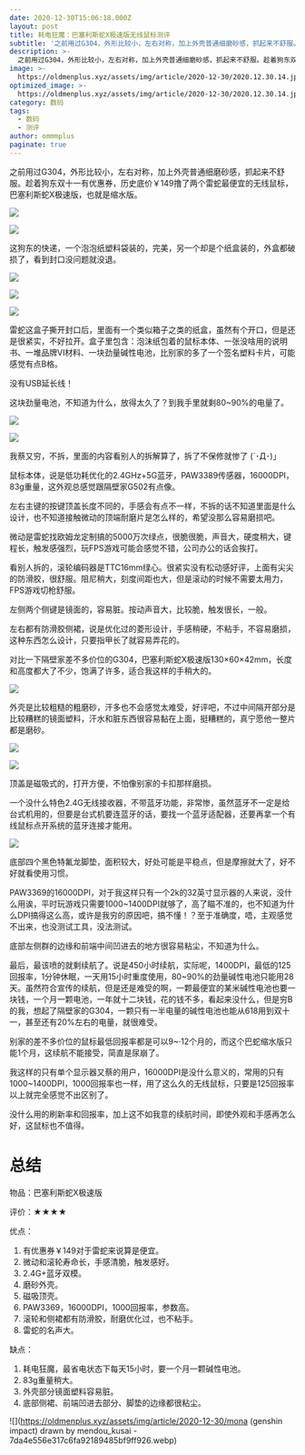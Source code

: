 ```yaml
---
date: 2020-12-30T15:06:18.000Z
layout: post
title: 耗电狂魔：巴塞利斯蛇X极速版无线鼠标测评
subtitle: '之前用过G304，外形比较小，左右对称，加上外壳普通细磨砂感，抓起来不舒服。趁着狗东双十一有优惠券，历史底价￥149撸了两个雷蛇最便宜的无线鼠标，巴塞利斯蛇X极速版，也就是缩水版。'
description: >-
  之前用过G304，外形比较小，左右对称，加上外壳普通细磨砂感，抓起来不舒服。趁着狗东双十一有优惠券，历史底价￥149撸了两个雷蛇最便宜的无线鼠标，巴塞利斯蛇X极速版，也就是缩水版。
image: >-
  https://oldmenplus.xyz/assets/img/article/2020-12-30/2020.12.30.14.jpg
optimized_image: >-
  https://oldmenplus.xyz/assets/img/article/2020-12-30/2020.12.30.14.jpg
category: 数码
tags:
  - 数码
  - 测评
author: ommmplus
paginate: true
---
```


之前用过G304，外形比较小，左右对称，加上外壳普通细磨砂感，抓起来不舒服。趁着狗东双十一有优惠券，历史底价￥149撸了两个雷蛇最便宜的无线鼠标，巴塞利斯蛇X极速版，也就是缩水版。

![](https://oldmenplus.xyz/assets/img/article/2020-12-30/2020.12.30.05.jpg)

![](https://oldmenplus.xyz/assets/img/article/2020-12-30/2020.12.30.06.jpg)

这狗东的快递，一个泡泡纸塑料袋装的，完美，另一个却是个纸盒装的，外盒都破损了，看到封口没问题就没退。

![](https://oldmenplus.xyz/assets/img/article/2020-12-30/2020.12.30.07.jpg)

![](https://oldmenplus.xyz/assets/img/article/2020-12-30/2020.12.30.09.jpg)

![](https://oldmenplus.xyz/assets/img/article/2020-12-30/2020.12.30.08.jpg)

雷蛇这盒子撕开封口后，里面有一个类似箱子之类的纸盒，虽然有个开口，但是还是很紧实，不好拉开。盒子里包含：泡沫纸包着的鼠标本体、一张没啥用的说明书、一堆品牌VI材料、一块劲量碱性电池，比别家的多了一个签名塑料卡片，可能感觉有点B格。

没有USB延长线！

这块劲量电池，不知道为什么，放得太久了？到我手里就剩80~90%的电量了。

![](https://oldmenplus.xyz/assets/img/article/2020-12-30/2020.12.30.01.jpg)

![](https://oldmenplus.xyz/assets/img/article/2020-12-30/2020.12.30.10.jpg)

我蔡又穷，不拆，里面的内容看别人的拆解算了，拆了不保修就惨了 (´･Д･)」

鼠标本体，说是低功耗优化的2.4GHz+5G蓝牙，PAW3389传感器，16000DPI，83g重量，这外观总感觉跟隔壁家G502有点像。

左右主键的按键顶盖长度不同的，手感会有点不一样，不拆的话不知道里面是什么设计，也不知道接触微动的顶端耐磨片是怎么样的，希望没那么容易磨损吧。

微动是雷蛇找欧姆龙定制搞的5000万次绿点，很脆很脆，声音大，硬度稍大，键程长，触发感强烈，玩FPS游戏可能会感觉不错，公司办公的话会挨打。

看别人拆的，滚轮编码器是TTC16mm绿心。很紧实没有松动感好评，上面有尖尖的防滑胶，很舒服。阻尼稍大，刻度间距也大，但是滚动的时候不需要太用力，FPS游戏切枪舒服。

左侧两个侧键是镜面的，容易脏。按动声音大，比较脆，触发很长，一般。

左右都有防滑胶侧裙，说是优化过的菱形设计，手感稍硬，不粘手，不容易磨损，这种东西怎么设计，只要指甲长了就容易弄花的。

对比一下隔壁家差不多价位的G304，巴塞利斯蛇X极速版130×60×42mm，长度和高度都大了不少，饱满了许多，适合我这样的手稍大的。

![](https://oldmenplus.xyz/assets/img/article/2020-12-30/2020.12.30.02.jpg)

外壳是比较粗糙的粗磨砂，汗多也不会感觉太难受，好评吧，不过中间隔开部分是比较糟糕的镜面塑料，汗水和脏东西很容易黏在上面，挺糟糕的，真宁愿他一整片都是磨砂。

![](https://oldmenplus.xyz/assets/img/article/2020-12-30/2020.12.30.11.jpg)

![](https://oldmenplus.xyz/assets/img/article/2020-12-30/2020.12.30.12.jpg)

顶盖是磁吸式的，打开方便，不怕像别家的卡扣那样磨损。

一个没什么特色2.4G无线接收器，不带蓝牙功能，非常惨，虽然蓝牙不一定是给台式机用的，但要是台式机要连蓝牙的话，要找一个蓝牙适配器，还要再拿一个有线鼠标点开系统的蓝牙连接才能用。

![](https://oldmenplus.xyz/assets/img/article/2020-12-30/2020.12.30.04.jpg)

底部四个黑色特氟龙脚垫，面积较大，好处可能是平稳点，但是摩擦就大了，好不好就看使用习惯。

PAW3369的16000DPI，对于我这样只有一个2k的32英寸显示器的人来说，没什么用诶，平时玩游戏只需要1000~1400DPI就够了，高了瞄不准的，也不知道为什么DPI搞得这么高，或许是我穷的原因吧，搞不懂！？至于准确度，唔，主观感觉不出来，也没测试工具，没法测试。

底部左侧群的边缘和前端中间凹进去的地方很容易粘尘，不知道为什么。

最后，最该喷的就剩续航了。说是450小时续航，实际呢，1400DPI，最低的125回报率，1分钟休眠，一天用15小时重度使用，80~90%的劲量碱性电池只能用28天。虽然符合宣传的续航，但是还是难受的啊，一颗最便宜的某米碱性电池也要一块钱，一个月一颗电池，一年就十二块钱，花的钱不多，看起来没什么，但是穷B的我，想起了隔壁家的G304，一颗只有一半电量的碱性电池也能从618用到双十一，甚至还有20%左右的电量，就很难受。

别家的差不多价位的鼠标最低回报率都是可以9~·12个月的，而这个巴蛇缩水版只能1个月，这续航不能接受，简直是尿崩了。

我这样的只有单个显示器又蔡的用户，16000DPI是没什么意义的，常用的只有1000~1400DPI，1000回报率也一样，用了这么久的无线鼠标，只要是125回报率以上就完全感觉不出区别了。

没什么用的刷新率和回报率，加上这不如我意的续航时间，即使外观和手感再怎么好，这鼠标也不值得。

# 总结

物品：巴塞利斯蛇X极速版

评价：★★★★

优点：

1. 有优惠券￥149对于雷蛇来说算是便宜。
2. 微动和滚轮寿命长，手感清脆，触发感好。
3. 2.4G+蓝牙双模。
4. 磨砂外壳。
5. 磁吸顶壳。
6. PAW3369，16000DPI，1000回报率，参数高。
7. 滚轮和侧裙都有防滑胶，耐磨优化过，也不粘手。
8. 雷蛇的名声大。

缺点：

1. 耗电狂魔，最省电状态下每天15小时，要一个月一颗碱性电池。
2. 83g重量稍大。
3. 外壳部分镜面塑料容易脏。
4. 底部侧裙、前端凹进去部分、脚垫的边缘都很粘尘。

![](https://oldmenplus.xyz/assets/img/article/2020-12-30/mona (genshin impact) drawn by mendou_kusai - 7da4e556e317c6fa92189485bf9ff926.webp)